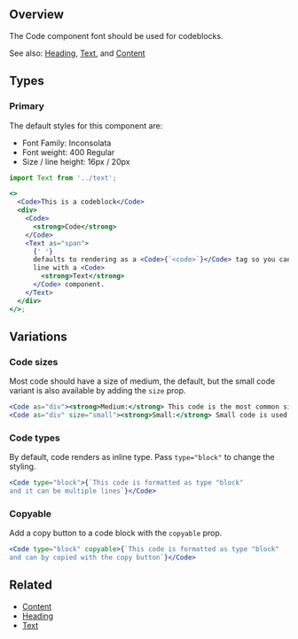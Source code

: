 ## Overview

The Code component font should be used for codeblocks.

See also: [Heading](#/React%20Components/Heading), [Text](#/React%20Components/Text), and [Content](#/React%20Components/Content)

## Types

### Primary

The default styles for this component are:

- Font Family: Inconsolata
- Font weight: 400 Regular
- Size / line height: 16px / 20px

```jsx
import Text from '../text';

<>
  <Code>This is a codeblock</Code>
  <div>
    <Code>
      <strong>Code</strong>
    </Code>
    <Text as="span">
      {' '}
      defaults to rendering as a <Code>{`<code>`}</Code> tag so you can use it in
      line with a <Code>
        <strong>Text</strong>
      </Code> component.
    </Text>
  </div>
</>;
```

## Variations

### Code sizes

Most code should have a size of medium, the default, but the small code variant is also available by adding the `size` prop.

```jsx
<Code as="div"><strong>Medium:</strong> This code is the most common size.</Code>
<Code as="div" size="small"><strong>Small:</strong> Small code is used in some places.</Code>

```

### Code types

By default, code renders as inline type. Pass `type="block"` to change the styling.

```jsx
<Code type="block">{`This code is formatted as type "block"
and it can be multiple lines`}</Code>
```

### Copyable

Add a copy button to a code block with the `copyable` prop.

```jsx
<Code type="block" copyable>{`This code is formatted as type "block"
and can by copied with the copy button`}</Code>
```

## Related

- [Content](#/React%20Components/Content)
- [Heading](#/React%20Components/Heading)
- [Text](#/React%20Components/Text)
